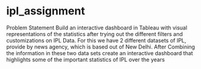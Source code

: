 # ipl_assignment
Problem Statement
Build an interactive dashboard in Tableau with visual representations of 
the statistics after trying out the different filters and customizations on 
IPL Data. 
For this we have 2 different datasets of IPL, provide by news agency, 
which is based out of New Delhi. 
After Combining the information in these two data sets create an 
interactive dashboard that highlights some of the important statistics of 
IPL over the years
